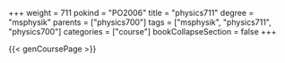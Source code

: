 +++
weight = 711
pokind = "PO2006"
title = "physics711"
degree = "msphysik"
parents = ["physics700"]
tags = ["msphysik", "physics711", "physics700"]
categories = ["course"]
bookCollapseSection = false
+++

{{< genCoursePage >}}
